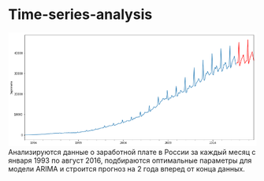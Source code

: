 ﻿# Time-series-analysis
![graph](prediction.png "prediction")
Анализируются данные о заработной плате в России за каждый месяц с января 1993 по август 2016,
подбираются оптимальные параметры для модели ARIMA и строится прогноз на 2 года вперед от конца данных.